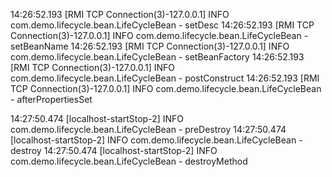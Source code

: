 14:26:52.193 [RMI TCP Connection(3)-127.0.0.1] INFO com.demo.lifecycle.bean.LifeCycleBean - setDesc
14:26:52.193 [RMI TCP Connection(3)-127.0.0.1] INFO com.demo.lifecycle.bean.LifeCycleBean - setBeanName
14:26:52.193 [RMI TCP Connection(3)-127.0.0.1] INFO com.demo.lifecycle.bean.LifeCycleBean - setBeanFactory
14:26:52.193 [RMI TCP Connection(3)-127.0.0.1] INFO com.demo.lifecycle.bean.LifeCycleBean - postConstruct
14:26:52.193 [RMI TCP Connection(3)-127.0.0.1] INFO com.demo.lifecycle.bean.LifeCycleBean - afterPropertiesSet

14:27:50.474 [localhost-startStop-2] INFO com.demo.lifecycle.bean.LifeCycleBean - preDestroy
14:27:50.474 [localhost-startStop-2] INFO com.demo.lifecycle.bean.LifeCycleBean - destroy
14:27:50.474 [localhost-startStop-2] INFO com.demo.lifecycle.bean.LifeCycleBean - destroyMethod
